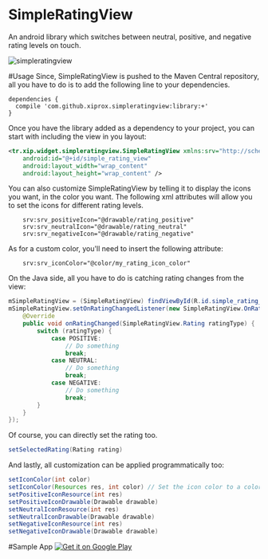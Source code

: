 SimpleRatingView
================

An android library which switches between neutral, positive, and negative rating levels on touch.

![simpleratingview](https://cloud.githubusercontent.com/assets/2550945/5184090/c143e70e-74b4-11e4-8bfa-a7ec17416d05.gif)

#Usage
Since, SimpleRatingView is pushed to the Maven Central repository, all you have to do is to add the following line to your dependencies.

```
dependencies {
  compile 'com.github.xiprox.simpleratingview:library:+'
}
```

Once you have the library added as a dependency to your project, you can start with including the view in you layout:
```xml
<tr.xip.widget.simpleratingview.SimpleRatingView xmlns:srv="http://schemas.android.com/apk/res-auto"
    android:id="@+id/simple_rating_view"
    android:layout_width="wrap_content"
    android:layout_height="wrap_content" />
```
You can also customize SimpleRatingView by telling it to display the icons you want, in the color you want. The following xml attributes will allow you to set the icons for different rating levels.
```
    srv:srv_positiveIcon="@drawable/rating_positive"
    srv:srv_neutralIcon="@drawable/rating_neutral"
    srv:srv_negativeIcon="@drawable/rating_negative"
```
As for a custom color, you'll need to insert the following attribute:
```
    srv:srv_iconColor="@color/my_rating_icon_color"
```

On the Java side, all you have to do is catching rating changes from the view:
```java
mSimpleRatingView = (SimpleRatingView) findViewById(R.id.simple_rating_view);
mSimpleRatingView.setOnRatingChangedListener(new SimpleRatingView.OnRatingChangeListener() {
    @Override
    public void onRatingChanged(SimpleRatingView.Rating ratingType) {
        switch (ratingType) {
            case POSITIVE:
                // Do something
                break;
            case NEUTRAL:
                // Do something
                break;
            case NEGATIVE:
                // Do something
                break;
        }
    }
});
```
Of course, you can directly set the rating too.
```java
setSelectedRating(Rating rating)
```

And lastly, all customization can be applied programmatically too:
```java
setIconColor(int color)
setIconColor(Resources res, int color) // Set the icon color to a color resource
setPositiveIconResource(int res)
setPositiveIconDrawable(Drawable drawable)
setNeutralIconResource(int res)
setNeutralIconDrawable(Drawable drawable)
setNegativeIconResource(int res)
setNegativeIconDrawable(Drawable drawable)
```

#Sample App
<a href="https://play.google.com/store/apps/details?id=https://play.google.com/store/apps/details?id=tr.xip.widget.simpleratingview.sample">
  <img alt="Get it on Google Play"
       src="https://developer.android.com/images/brand/en_generic_rgb_wo_45.png" />
</a>
